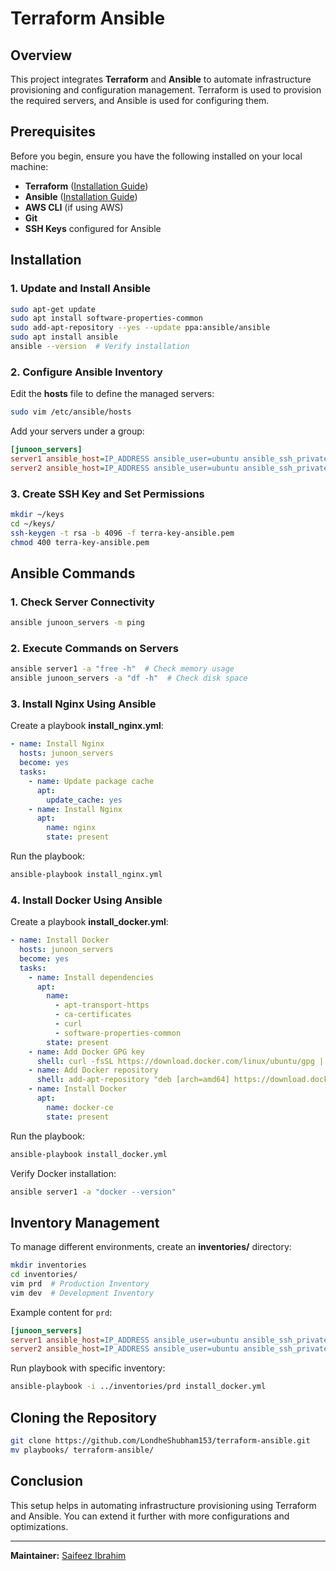 # Terraform Ansible

## Overview
This project integrates **Terraform** and **Ansible** to automate infrastructure provisioning and configuration management. Terraform is used to provision the required servers, and Ansible is used for configuring them.

## Prerequisites
Before you begin, ensure you have the following installed on your local machine:

- **Terraform** ([Installation Guide](https://developer.hashicorp.com/terraform/tutorials/aws-get-started/install-cli))
- **Ansible** ([Installation Guide](https://docs.ansible.com/ansible/latest/installation_guide/intro_installation.html))
- **AWS CLI** (if using AWS)
- **Git**
- **SSH Keys** configured for Ansible

## Installation
### 1. Update and Install Ansible
```bash
sudo apt-get update
sudo apt install software-properties-common
sudo add-apt-repository --yes --update ppa:ansible/ansible
sudo apt install ansible
ansible --version  # Verify installation
```

### 2. Configure Ansible Inventory
Edit the **hosts** file to define the managed servers:
```bash
sudo vim /etc/ansible/hosts
```
Add your servers under a group:
```ini
[junoon_servers]
server1 ansible_host=IP_ADDRESS ansible_user=ubuntu ansible_ssh_private_key_file=/path/to/private/key
server2 ansible_host=IP_ADDRESS ansible_user=ubuntu ansible_ssh_private_key_file=/path/to/private/key
```

### 3. Create SSH Key and Set Permissions
```bash
mkdir ~/keys
cd ~/keys/
ssh-keygen -t rsa -b 4096 -f terra-key-ansible.pem
chmod 400 terra-key-ansible.pem
```

## Ansible Commands
### 1. Check Server Connectivity
```bash
ansible junoon_servers -m ping
```
### 2. Execute Commands on Servers
```bash
ansible server1 -a "free -h"  # Check memory usage
ansible junoon_servers -a "df -h"  # Check disk space
```

### 3. Install Nginx Using Ansible
Create a playbook **install_nginx.yml**:
```yaml
- name: Install Nginx
  hosts: junoon_servers
  become: yes
  tasks:
    - name: Update package cache
      apt:
        update_cache: yes
    - name: Install Nginx
      apt:
        name: nginx
        state: present
```
Run the playbook:
```bash
ansible-playbook install_nginx.yml
```

### 4. Install Docker Using Ansible
Create a playbook **install_docker.yml**:
```yaml
- name: Install Docker
  hosts: junoon_servers
  become: yes
  tasks:
    - name: Install dependencies
      apt:
        name:
          - apt-transport-https
          - ca-certificates
          - curl
          - software-properties-common
        state: present
    - name: Add Docker GPG key
      shell: curl -fsSL https://download.docker.com/linux/ubuntu/gpg | sudo apt-key add -
    - name: Add Docker repository
      shell: add-apt-repository "deb [arch=amd64] https://download.docker.com/linux/ubuntu focal stable"
    - name: Install Docker
      apt:
        name: docker-ce
        state: present
```
Run the playbook:
```bash
ansible-playbook install_docker.yml
```
Verify Docker installation:
```bash
ansible server1 -a "docker --version"
```

## Inventory Management
To manage different environments, create an **inventories/** directory:
```bash
mkdir inventories
cd inventories/
vim prd  # Production Inventory
vim dev  # Development Inventory
```
Example content for `prd`:
```ini
[junoon_servers]
server1 ansible_host=IP_ADDRESS ansible_user=ubuntu ansible_ssh_private_key_file=/path/to/private/key
server2 ansible_host=IP_ADDRESS ansible_user=ubuntu ansible_ssh_private_key_file=/path/to/private/key
```
Run playbook with specific inventory:
```bash
ansible-playbook -i ../inventories/prd install_docker.yml
```

## Cloning the Repository
```bash
git clone https://github.com/LondheShubham153/terraform-ansible.git
mv playbooks/ terraform-ansible/
```

## Conclusion
This setup helps in automating infrastructure provisioning using Terraform and Ansible. You can extend it further with more configurations and optimizations.

---
**Maintainer:** [Saifeez Ibrahim](https://github.com/saifeezibrahim)
